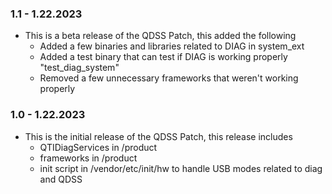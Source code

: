 ### 1.1 - 1.22.2023
* This is a beta release of the QDSS Patch, this added the following
  * Added a few binaries and libraries related to DIAG in system_ext
  * Added a test binary that can test if DIAG is working properly "test_diag_system"
  * Removed a few unnecessary frameworks that weren't working properly


### 1.0 - 1.22.2023
* This is the initial release of the QDSS Patch, this release includes
  * QTIDiagServices in /product
  * frameworks in /product
  * init script in /vendor/etc/init/hw to handle USB modes related to diag and QDSS
